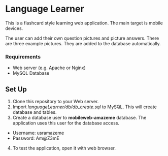 # Language Learner

This is a flashcard style learning web application. The main target is mobile devices.

The user can add their own question pictures and picture answers. There are three example pictures. They are added to the database automatically.

### Requirements
* Web server (e.g. Apache or Nginx)
* MySQL Database

## Set Up

1. Clone this repository to your Web server.
2. Import _languageLearner/db/db_create.sql_ to MySQL. This will create database and tables.
3. Create a database user to __mobileweb-amazeme__ database. The application uses this user for the database access.
  * Username: usramazeme
  * Password: Am@Z3mE
4. To test the application, open it with web browser.
